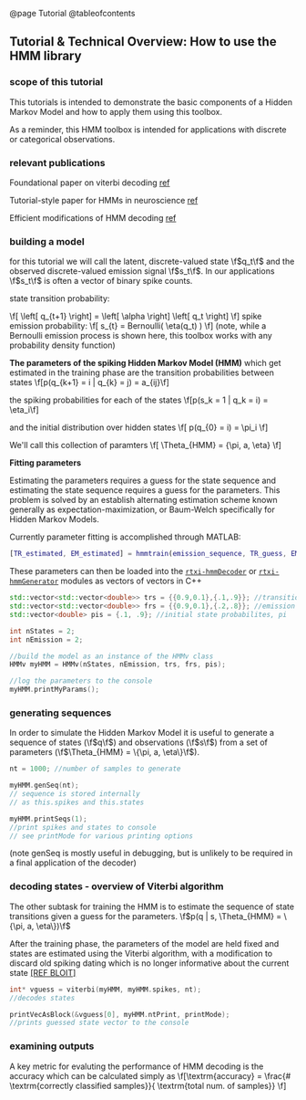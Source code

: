 @page Tutorial
@tableofcontents

## Tutorial & Technical Overview: How to use the HMM library

### scope of this tutorial
This tutorials is intended to demonstrate the basic components of a Hidden Markov Model and how to apply them using this toolbox.

As a reminder, this HMM toolbox is intended for applications with discrete or categorical observations.

### relevant publications
Foundational paper on viterbi decoding [ ref ](google.com)

Tutorial-style paper for HMMs in neuroscience  [ ref](google.com)

Efficient modifications of HMM decoding [ ref ](google.com)

### building a model
<!-- add diagram here -->

for this tutorial we will call the latent, discrete-valued state \f$q_t\f$ and the observed discrete-valued emission signal \f$s_t\f$. In our applications \f$s_t\f$ is often a vector of binary spike counts.

state transition probability:

\f[
\left[ q_{t+1} \right] = \left[ \alpha \right] \left[ q_t \right]
\f]
spike emission probability:
\f[
s_{t} = Bernoulli( \eta(q_t) )
\f]
(note, while a Bernoulli emission process is shown here, this toolbox works with any probability density function)

**The parameters of the spiking Hidden Markov Model (HMM)** which get estimated in the training phase are the transition probabilities between states
\f[p(q_{k+1} = i | q_{k} = j)  = a_{ij}\f]

the spiking probabilities for each of the states
\f[p(s_k = 1 | q_k = i)  = \eta_i\f]

 and the initial distribution over hidden states
 \f[ p(q_{0} = i) = \pi_i \f]

We'll call this collection of paramters
\f[ \Theta_{HMM} = \{\pi, a, \eta\} \f]


**Fitting parameters**

Estimating the parameters requires a guess for the state sequence and estimating the state sequence requires a guess for the parameters. This problem is solved by an establish alternating estimation scheme known generally as expectation-maximization, or Baum-Welch specifically for Hidden Markov Models.

Currently parameter fitting is accomplished through MATLAB:
```MATLAB
[TR_estimated, EM_estimated] = hmmtrain(emission_sequence, TR_guess, EM_guess)
```
These parameters can then be loaded into the [`rtxi-hmmDecoder`](https://github.com/stanley-rozell/rtxi-hmmDecoder) or [`rtxi-hmmGenerator`](https://github.com/stanley-rozell/rtxi-hmmGenerator) modules as vectors of vectors in C++

```cpp
std::vector<std::vector<double>> trs = {{0.9,0.1},{.1,.9}}; //transition probabilities, alpha
std::vector<std::vector<double>> frs = {{0.9,0.1},{.2,.8}}; //emission probabilities, eta
std::vector<double> pis = {.1, .9}; //initial state probabilites, pi

int nStates = 2;
int nEmission = 2;

//build the model as an instance of the HMMv class
HMMv myHMM = HMMv(nStates, nEmission, trs, frs, pis);

//log the parameters to the console
myHMM.printMyParams();
```

### generating sequences

In order to simulate the Hidden Markov Model it is useful to generate a sequence of states (\f$q\f$) and observations (\f$s\f$) from a set of parameters (\f$\Theta_{HMM} = \{\pi, a, \eta\}\f$).

```cpp
nt = 1000; //number of samples to generate

myHMM.genSeq(nt);
// sequence is stored internally
// as this.spikes and this.states

myHMM.printSeqs(1);
//print spikes and states to console
// see printMode for various printing options
```
(note genSeq is mostly useful in debugging, but is unlikely to be required in a final application of the decoder)


### decoding states - overview of Viterbi algorithm

The other subtask for training the HMM is to estimate the sequence of state transitions given a guess for the parameters.
\f$p(q | s, \Theta_{HMM} = \{\pi, a, \eta\})\f$

After the training phase, the parameters of the model are held fixed and states are estimated using the Viterbi algorithm, with a modification to discard old spiking dating which is no longer informative about the current state [ [REF BLOIT] ](Bloit2008.com)

```cpp
int* vguess = viterbi(myHMM, myHMM.spikes, nt);
//decodes states

printVecAsBlock(&vguess[0], myHMM.ntPrint, printMode);
//prints guessed state vector to the console

```

### examining outputs

A key metric for evaluting the performance of HMM decoding is the accuracy which can be calculated simply as
\f[\textrm{accuracy} = \frac{\# \textrm{correctly classified samples}}{ \textrm{total num. of samples}} \f]

